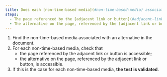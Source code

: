 ```yaml
---
title: Does each [non-time-based media](#non-time-based-media) associated with an alternative satisfy one of these conditions (excluding special cases)?
steps:
  - The page referenced by the [adjacent link or button](#adjacent-link-or-button) is accessible.
  - The alternative on the page, referenced by the [adjacent link or button](#adjacent-link-or-button), is accessible.
---
```


1. Find the non-time-based media associated with an alternative in the document.
2. For each non-time-based media, check that
   - the page referenced by the adjacent link or button is accessible;
   - the alternative on the page, referenced by the adjacent link or button, is accessible.
3. If this is the case for each non-time-based media, **the test is validated**.